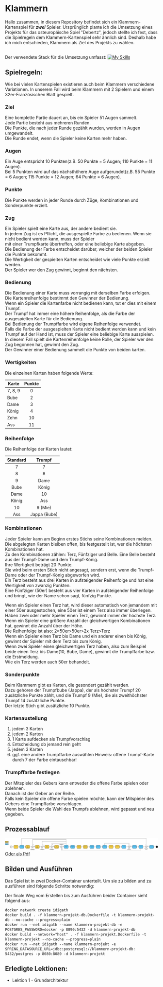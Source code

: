 # Klammern

Hallo zusammen, in diesem Repository befindet sich ein Klammern-Kartenspiel für **_zwei_** Spieler.
Ursprünglich plante ich die Umsetzung eines Projekts für das osteuropäische Spiel "Debertz", jedoch stellte ich fest,
dass die Spielregeln dem Klammern-Kartenspiel sehr ähnlich sind.
Deshalb habe ich mich entschieden, Klammern als Ziel des Projekts zu wählen.

<br>Der verwendete Stack für die Umsetzung
umfasst: [![My Skills](https://skillicons.dev/icons?i=maven,java,spring,ts,vue)](https://skillicons.dev)

## Spielregeln:

Wie bei vielen Kartenspielen existieren auch beim Klammern verschiedene Variationen.
In unserem Fall wird beim Klammern mit 2 Spielern und einem 32er-Französischen Blatt gespielt.

### Ziel

Eine komplette Partie dauert an, bis ein Spieler 51 Augen sammelt.<br>
Jede Partie besteht aus mehreren Runden.<br>
Die Punkte, die nach jeder Runde gezählt wurden, werden in Augen umgewandelt.<br>
Die Runde endet, wenn die Spieler keine Karten mehr haben.

### Augen

Ein Auge entspricht 10 Punkten(z.B. 50 Punkte = 5 Augen; 110 Punkte = 11 Augen).<br>
Bei 5 Punkten wird auf das nächsthöhere Auge aufgerundet(z.B. 55 Punkte = 6 Augen; 115 Punkte = 12 Augen; 64 Punkte = 6
Augen).<br>

### Punkte

Die Punkte werden in jeder Runde durch Züge, Kombinationen und Sonderpunkte erzielt.

### Zug

Ein Spieler spielt eine Karte aus, der andere bedient sie.<br>
In jedem Zug ist es Pflicht, die ausgespielte Farbe zu bedienen. Wenn sie nicht bedient werden kann, muss der
Spieler<br>
mit einer Trumpfkarte übertreffen, oder eine beliebige Karte abgeben.<br>
Die Bedienung der Farbe entscheidet darüber, welcher der beiden Spieler die Punkte bekommt.<br>
Die Wertigkeit der gespielten Karten entscheidet wie viele Punkte erzielt werden.<br>
Der Spieler wer den Zug gewinnt, beginnt den nächsten.

### Bedienung

Die Bedienung einer Karte muss vorrangig mit derselben Farbe erfolgen.<br>
Die Kartenreihenfolge bestimmt den Gewinner der Bedienung.<br>
Wenn ein Spieler die Kartenfarbe nicht bedienen kann, tut er dies mit einem Trumpf.<br>
Der Trumpf hat immer eine höhere Reihenfolge, als die Farbe der ausgespielten Karte für die Bedienung.<br>
Bei Bedienung der Trumpffarbe wird eigene Reihenfolge verwendet.<br>
Falls die Farbe der ausgespielten Karte nicht bedient werden kann und kein Trumpf auf der Hand ist, muss der Spieler
eine beliebige Karte ausspielen.<br>
In diesem Fall spielt die Kartenreihenfolge keine Rolle, der Spieler wer den Zug begonnen hat, gewinnt den Zug.<br>
Der Gewinner einer Bedienung sammelt die Punkte von beiden karten.<br>

### Wertigkeiten

Die einzelnen Karten haben folgende Werte:

| Karte   | Punkte |
|---------|:------:|
| 7, 8, 9 |   0    |
| Bube    |   2    |
| Dame    |   3    |
| König   |   4    |
| Zehn    |   10   |
| Ass     |   11   |

### Reihenfolge

Die Reihenfolge der Karten lautet:

| Standard |    Trumpf    |
|:--------:|:------------:|
|    7     |      7       |
|    8     |      8       |
|    9     |     Dame     |
|   Bube   |    König     |
|   Dame   |      10      |
|  König   |     Ass      |
|    10    |   9 (Mie)    |
|   Ass    | Jappa (Bube) |

### Kombinationen

Jeder Spieler kann am Beginn erstes Stichs seine Kombinationen melden.<br>
Die abgelegten Karten bleiben offen, bis festgestellt ist, wer die höchsten Kombinationen hat.<br>
Zu den Kombinationen zählen: Terz, Fünfziger und Belle. Eine Belle besteht aus der Trumpf-Dame und dem Trumpf-König.<br>
Ihre Wertigkeit beträgt 20 Punkte.<br>
Sie wird beim ersten Stich nicht angesagt, sondern erst, wenn die Trumpf-Dame oder der Trumpf-König abgeworfen wird.<br>
Ein Terz besteht aus drei Karten in aufsteigender Reihenfolge und hat eine Wertigkeit von zwanzig Punkten.<br>
Eine Fünfziger (50er) besteht aus vier Karten in aufsteigender Reihenfolge und bringt, wie der Name schon sagt, fünfzig
Punkte.<br>

Wenn ein Spieler einen Terz hat, wird dieser automatisch von jemandem mit einer 50er ausgestochen, eine 50er ist
einem Terz also immer überlegen.<br>
Haben zwei oder mehr Spieler einen Terz, gewinnt immer der höchste Terz. Wenn ein
Spieler eine größere Anzahl der gleichwertigen Kombinationen hat, gewinnt die Anzahl über der Höhe.<br>
Die Reihenfolge ist also: 2×50er>50er>2x Terz>Terz<br>
Wenn ein Spieler einen Terz bis Dame und ein anderer einen bis König, gewinnt der Spieler mit dem Terz bis zum König.
<br>
Wenn zwei Spieler einen gleichwertigen Terz haben, also zum Beispiel beide einen Terz bis Dame(10, Bube, Dame), gewinnt
die Trumpffarbe bzw. die Erstmeldung.<br>
Wie ein Terz werden auch 50er behandelt.

### Sonderpunkte

Beim Klammern gibt es Karten, die gesondert gezählt werden.<br>
Dazu gehören der Trumpfbube (Jappa), der als höchster Trumpf 20 zusätzliche Punkte zählt, und die Trumpf 9 (Mie),
die als zweithöchster Trumpf 14 zusätzliche Punkte.<br>
Der letzte Stich gibt zusätzliche 10 Punkte.

### Kartenausteilung

1. jedem 3 Karten
2. jedem 2 Karten
3. 1 Karte aufdecken als Trumpfvorschlag
4. Entscheidung ob jemand rein geht
5. jedem 3 Karten
6. ggf. eine andere Trumpffarbe auswählen Hinweis: offene Trumpf-Karte durch 7 der Farbe eintauschbar!

### Trumpffarbe festlegen

Der Mitspieler des Gebers kann entweder die offene Farbe spielen oder ablehnen.<br>
Danach ist der Geber an der Reihe.<br>
Falls kein Spieler die offene Farbe spielen möchte, kann der Mitspieler des Gebers eine Trumpffarbe vorschlagen.<br>
Wenn beide Spieler die Wahl des Trumpfs ablehnen, wird gepasst und neu gegeben.

## Prozessablauf

![Klammern-Ablauf](Klammern-Ablauf.png)
[Oder als Pdf](./Klammern-Ablauf.pdf)

## Bilden und Ausführen

Das Spiel ist in zwei Docker-Container unterteilt.
Um sie zu bilden und zu ausführen sind folgende Schritte notwendig:

Der finale Weg vom Erstellen bis zum Ausführen beider Container sieht folgend aus:

```
docker network create idigath
docker build . -f klammern-projekt-db.Dockerfile -t klammern-projekt-db --no-cache --progress=plain
docker run --net idigath --name klammern-projekt-db -e POSTGRES_PASSWORD=docker -p 8090:5432 -d klammern-projekt-db
docker build --network="host" . -f klammern-projekt.Dockerfile -t klammern-projekt --no-cache --progress=plain
docker run --net idigath --name klammern-projekt -e SPRING_DATASOURCE_URL=jdbc:postgresql://klammern-projekt-db:
5432/postgres -p 8080:8080 -d klammern-projekt
```

## Erledigte Lektionen:

* Lektion 1 - Grundarchitektur

